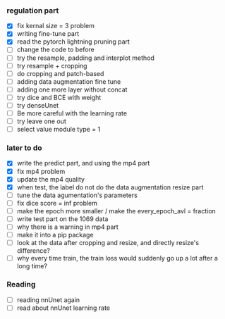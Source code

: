 ### regulation part
- [X] fix kernal size = 3 problem
- [X] writing fine-tune part
- [X] read the pytorch lightning pruning part
- [ ] change the code to before
- [ ] try the resample, padding and interplot method
- [ ] try resample + cropping
- [ ] do cropping and patch-based
- [ ] adding data augmentation fine tune
- [ ] adding one more layer without concat
- [ ] try dice and BCE with weight
- [ ] try denseUnet
- [ ] Be more careful with the learning rate
- [ ] try leave one out
- [ ] select value module type = 1

### later to do 
- [X] write the predict part, and using the mp4 part
- [X] fix mp4 problem
- [X] update the mp4 quality
- [X] when test, the label do not do the data augmentation resize part
- [ ] tune the data agumentation's parameters
- [ ] fix dice score = inf problem
- [ ] make the epoch more smaller / make the every_epoch_avl = fraction
- [ ] write test part on the 1069 data
- [ ] why there is a warning in mp4 part
- [ ] make it into a pip package
- [ ] look at the data after cropping and resize, and directly resize's difference?
- [ ] why every time train, the train loss would suddenly go up a lot after a long time?

### Reading
- [ ] reading nnUnet again
- [ ] read about nnUnet learning rate

